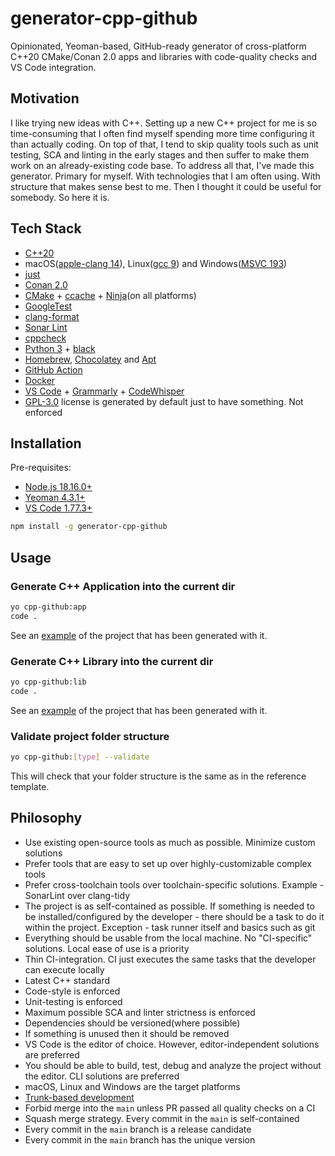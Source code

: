 # generator-cpp-github

Opinionated, Yeoman-based, GitHub-ready generator of cross-platform C++20 CMake/Conan 2.0 apps and libraries with code-quality checks and VS Code integration.

## Motivation

I like trying new ideas with C++. Setting up a new C++ project for me is so time-consuming that I often find myself spending more time configuring it than actually coding. On top of that, I tend to skip quality tools such as unit testing, SCA and linting in the early stages and then suffer to make them work on an already-existing code base.
To address all that, I've made this generator. Primary for myself. With technologies that I am often using. With structure that makes sense best to me. Then I thought it could be useful for somebody. So here it is.

## Tech Stack

- [C++20](https://en.cppreference.com/w/cpp/20)
- macOS([apple-clang 14](https://opensource.apple.com/source/clang/clang-23/clang/tools/clang/docs/UsersManual.html)), Linux([gcc 9](https://gcc.gnu.org/gcc-9/changes.html)) and Windows([MSVC 193](https://learn.microsoft.com/en-us/visualstudio/releases/2019/history))
- [just](https://github.com/casey/just)
- [Conan 2.0](https://docs.conan.io/2/)
- [CMake](https://cmake.org) + [ccache](https://ccache.dev) + [Ninja](https://ninja-build.org)(on all platforms)
- [GoogleTest](https://github.com/google/googletest)
- [clang-format](https://clang.llvm.org/docs/ClangFormat.html)
- [Sonar Lint](https://www.sonarsource.com/products/sonarlint)
- [cppcheck](https://cppcheck.sourceforge.io)
- [Python 3](https://www.python.org) + [black](https://black.readthedocs.io/en/stable/)
- [Homebrew](https://brew.sh), [Chocolatey](https://chocolatey.org) and [Apt](https://wiki.debian.org/Apt)
- [GitHub Action](https://docs.github.com/en/actions)
- [Docker](https://www.docker.com)
- [VS Code](https://code.visualstudio.com) + [Grammarly](https://marketplace.visualstudio.com/items?itemName=znck.grammarly) + [CodeWhisper](https://aws.amazon.com/codewhisperer/)
- [GPL-3.0](https://www.gnu.org/licenses/gpl-3.0.en.html) license is generated by default just to have something. Not enforced

## Installation

Pre-requisites:
- [Node.js 18.16.0+](https://nodejs.org)
- [Yeoman 4.3.1+](https://yeoman.io)
- [VS Code 1.77.3+](https://code.visualstudio.com)

```sh
npm install -g generator-cpp-github
```

## Usage

### Generate C++ Application into the current dir

```sh
yo cpp-github:app
code .
```

See an [example](https://github.com/vvvar/generator-cpp-github-example-app) of the project that has been generated with it.

### Generate C++ Library into the current dir

```sh
yo cpp-github:lib
code .
```

See an [example](https://github.com/vvvar/generator-cpp-github-example-lib) of the project that has been generated with it.

### Validate project folder structure

```sh
yo cpp-github:[type] --validate
```

This will check that your folder structure is the same as in the reference template.

## Philosophy

- Use existing open-source tools as much as possible. Minimize custom solutions
- Prefer tools that are easy to set up over highly-customizable complex tools
- Prefer cross-toolchain tools over toolchain-specific solutions. Example - SonarLint over clang-tidy
- The project is as self-contained as possible. If something is needed to be installed/configured by the developer - there should be a task to do it within the project. Exception - task runner itself and basics such as git
- Everything should be usable from the local machine. No "CI-specific" solutions. Local ease of use is a priority
- Thin CI-integration. CI just executes the same tasks that the developer can execute locally
- Latest C++ standard
- Code-style is enforced
- Unit-testing is enforced
- Maximum possible SCA and linter strictness is enforced
- Dependencies should be versioned(where possible)
- If something is unused then it should be removed
- VS Code is the editor of choice. However, editor-independent solutions are preferred
- You should be able to build, test, debug and analyze the project without the editor. CLI solutions are preferred
- macOS, Linux and Windows are the target platforms
- [Trunk-based development](https://trunkbaseddevelopment.com)
- Forbid merge into the `main` unless PR passed all quality checks on a CI
- Squash merge strategy. Every commit in the `main` is self-contained
- Every commit in the `main` branch is a release candidate
- Every commit in the `main` branch has the unique version
